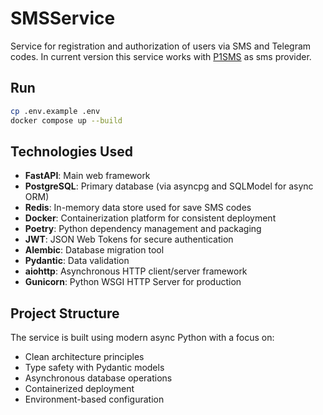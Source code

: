 # SMSService

Service for registration and authorization of users via SMS and Telegram codes.
In current version  this service works with [P1SMS](https://admin.p1sms.ru/) as sms provider.

## Run

```bash
cp .env.example .env
docker compose up --build
```

## Technologies Used

- **FastAPI**: Main web framework
- **PostgreSQL**: Primary database (via asyncpg and SQLModel for async ORM)
- **Redis**: In-memory data store used for save SMS codes
- **Docker**: Containerization platform for consistent deployment
- **Poetry**: Python dependency management and packaging
- **JWT**: JSON Web Tokens for secure authentication
- **Alembic**: Database migration tool
- **Pydantic**: Data validation
- **aiohttp**: Asynchronous HTTP client/server framework
- **Gunicorn**: Python WSGI HTTP Server for production

## Project Structure

The service is built using modern async Python with a focus on:
- Clean architecture principles
- Type safety with Pydantic models
- Asynchronous database operations
- Containerized deployment
- Environment-based configuration
